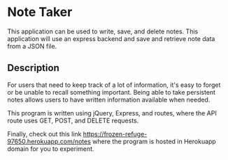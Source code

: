 # Note Taker
This application can be used to write, save, and delete notes. This application will use an express backend and save and retrieve note data from a JSON file.

## Description
For users that need to keep track of a lot of information, it's easy to forget or be unable to recall something important. Being able to take persistent notes allows users to have written information available when needed.

This program is written using jQuery, Express, and routes, where the API route uses GET, POST, and DELETE requests.

Finally, check out this link <https://frozen-refuge-97650.herokuapp.com/notes> where the program is hosted in Herokuapp domain for you to experiment. 